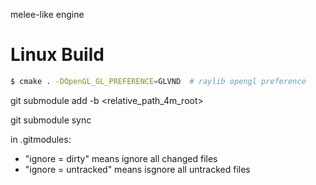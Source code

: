 melee-like engine

# Linux Build

```bash
$ cmake . -DOpenGL_GL_PREFERENCE=GLVND  # raylib opengl preference
```



git submodule add -b <branch> <url> <relative_path_4m_root>

git submodule sync


in .gitmodules: 
- "ignore = dirty" means ignore all changed files
- "ignore = untracked" means isgnore all untracked files